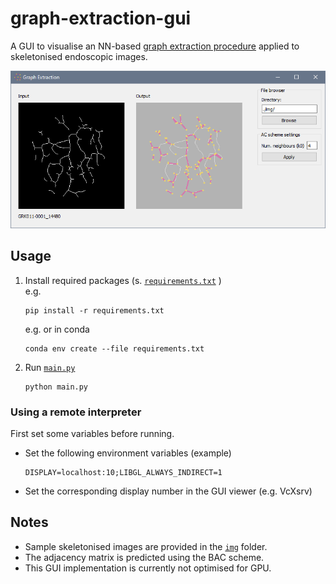 # graph-extraction-gui
A GUI to visualise an NN-based
[graph extraction procedure](http://github.com/salehahr/graph-extraction-networks)
applied to skeletonised endoscopic images.

![](./assets/gui.png)

## Usage
1. Install required packages (s. [`requirements.txt`](./requirements.txt) )  
    e.g.
    ```
    pip install -r requirements.txt
    ```  
    e.g. or in conda  
    ```
    conda env create --file requirements.txt
    ```
2. Run [`main.py`](./main.py)  
    ```
    python main.py
    ```

### Using a remote interpreter
First set some variables before running.
- Set the following environment variables (example)
    ```
    DISPLAY=localhost:10;LIBGL_ALWAYS_INDIRECT=1
    ```
- Set the corresponding display number in the GUI viewer (e.g. VcXsrv)

## Notes
- Sample skeletonised images are provided in the [`img`](./img) folder.
- The adjacency matrix is predicted using the BAC scheme.
- This GUI implementation is currently not optimised for GPU.

